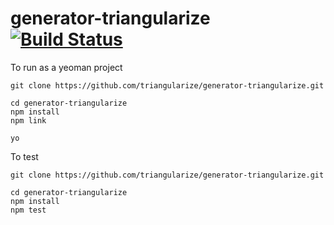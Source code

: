 # generator-triangularize  [![Build Status](https://travis-ci.org/triangularize/generator-triangularize.svg?branch=master)](http://travis-ci.org/triangularize/generator-triangularize)

To run as a yeoman project

```
git clone https://github.com/triangularize/generator-triangularize.git

cd generator-triangularize
npm install
npm link

yo

```

To test

```
git clone https://github.com/triangularize/generator-triangularize.git

cd generator-triangularize
npm install
npm test
```


